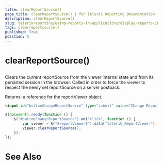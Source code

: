 ```yaml
---
title: clearReportSource()
page_title: clearReportSource() | for Telerik Reporting Documentation
description: clearReportSource()
slug: telerikreporting/using-reports-in-applications/display-reports-in-applications/web-application/html5-report-viewer/api-reference/reportviewer/methods/clearreportsource()
tags: clearreportsource()
published: True
position: 5
---
```


# clearReportSource()



## 

Clears the current reportSource from the viewer internal state and from its persisted session in the browser. Called in order to force the viewer to respect the newly set reportSource on a server postback.         

Returns: a reference for the reportViewer object.

	
````html
<input id="buttonChangeReportSource" type="submit" value="Change Report Source" />
````
````js
$(document).ready(function () {
    $("#buttonChangeReportSource").on("click", function () {
        var viewer = $("#reportViewer1").data("telerik_ReportViewer");
        viewer.clearReportSource();
    });
});
````



# See Also

